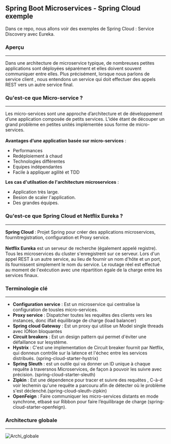 ## Spring Boot Microservices - Spring Cloud exemple
Dans ce repo, nous allons voir des exemples de Spring Cloud : Service Discovery avec Eureka.

### Aperçu
---
Dans une architecture de microservice typique, de nombreuses petites applications sont déployées séparément et elles doivent souvent communiquer entre elles. Plus précisément, lorsque nous parlons de service client , nous entendons un service qui doit effectuer des appels REST vers un autre service final.

### Qu'est-ce que Micro-service ?
---
Les micro-services sont une approche d’architecture et de développement d’une application composée de petits services. L’idée étant de découper un grand problème en petites unités implémentée sous forme de micro-services.<br/><br/>
**Avantages d’une application basée sur micro-services** :
* Performances
* Redéploiement à chaud
* Technologies différentes
* Equipes indépendantes
* Facile à appliquer agilité et TDD

**Les cas d'utilsation de l'architecture microservices** :
* Application très large.
* Besion de scaler l'application.
* Des grandes équipes.

### Qu'est-ce que Spring Cloud et Netflix Eureka ?
---
**Spring Cloud** : Projet Spring pour créer des applications microservices, fournitregistration, configuration et Proxy service.<br/><br/>
**Netflix Eureka** est un serveur de recherche (également appelé registre). Tous les microservices du cluster s'enregistrent sur ce serveur. Lors d'un appel REST à un autre service, au lieu de fournir un nom d'hôte et un port, ils fournissent simplement le nom du service. Le routage réel est effectué au moment de l'exécution avec une répartition égale de la charge entre les services finaux. 

### Terminologie clé
---
* **Configuration service** : Est un microservice qui centralise la configuration de tousles micro-services.
* **Proxy service** : Dispatcher toutes les requêtes des clients vers les instances, donc ilfait équilibrage de charge (load balancer)
* **Spring cloud Gateway** : Est un proxy qui utilise un Model single threads avec IONon bloquantes
* **Circuit breakers** : Est un design pattern qui permet d'éviter une défaillance sur lesystème.
* **Hystrix** : C'est une implementation de Circuit breaker fournit par Netflix, qui donneun contrôle sur la latence et l'échec entre les services distribués. (spring-cloud-starter-hystrix)
* **Spring Sleuth** : est un outile qui va donner un ID unique à chaque requête à traversnos Microservices, de façon à pouvoir les suivre avec précision. (spring-cloud-starter-sleuth)
* **Zipkin** : Est une dépendence pour tracer et suivre des requêtes , C-à-d voir lechemin qu'une requête a parcouru afin de détecter où le problème s'est déclenché.(spring-cloud-sleuth-zipkin)
* **OpenFeign** : Faire communiquer les micro-services distants en mode synchrone, etbasé sur Ribbon pour faire l’équilibrage de charge (spring-cloud-starter-openfeign).

### Architecture globale
---
![Archi_globale](https://user-images.githubusercontent.com/75081354/150629583-19791a83-1258-4861-b35c-5bf01585b460.jpg)
